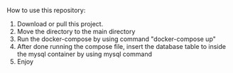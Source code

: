How to use this repository:
1. Download or pull this project.
2. Move the directory to the main directory
3. Run the docker-compose by using command "docker-compose up"
4. After done running the compose file, insert the database table to inside the mysql container by using mysql command
6. Enjoy
